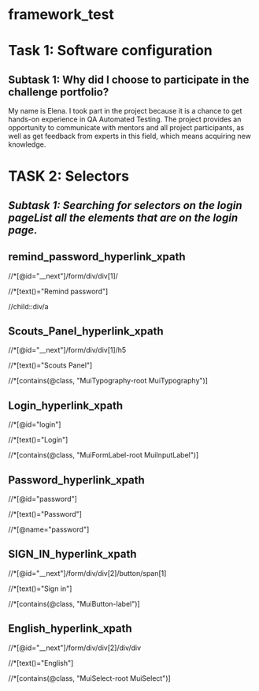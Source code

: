 
# framework_test
# Task 1: Software configuration
## Subtask 1: Why did I choose to participate in the challenge portfolio?
My name is Elena. I took part in the project because it is a chance to get hands-on experience in QA Automated 
Testing. The project provides an opportunity to communicate with mentors and all project participants, as well as get
feedback from experts in this field, which means acquiring new knowledge.

# TASK 2: Selectors
## *Subtask 1: Searching for selectors on the login pageList all the elements that are on the login page.*
## remind_password_hyperlink_xpath
//*[@id="__next"]/form/div/div[1]/

//*[text()="Remind password"]

//child::div/a
## Scouts_Panel_hyperlink_xpath
//*[@id="__next"]/form/div/div[1]/h5

//*[text()="Scouts Panel"]

//*[contains(@class, "MuiTypography-root MuiTypography")]
## Login_hyperlink_xpath
//*[@id="login"]

//*[text()="Login"]

//*[contains(@class, "MuiFormLabel-root MuiInputLabel")]
## Password_hyperlink_xpath
//*[@id="password"]

//*[text()="Password"]

//*[@name="password"]
## SIGN_IN_hyperlink_xpath
//*[@id="__next"]/form/div/div[2]/button/span[1]

//*[text()="Sign in"]

//*[contains(@class, "MuiButton-label")]
## English_hyperlink_xpath
//*[@id="__next"]/form/div/div[2]/div/div

//*[text()="English"]

//*[contains(@class, "MuiSelect-root MuiSelect")]

